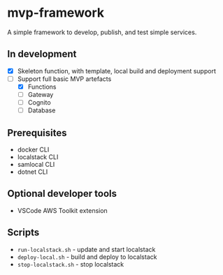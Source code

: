 # mvp-framework

A simple framework to develop, publish, and test simple services.

## In development

- [x] Skeleton function, with template, local build and deployment support
- [ ] Support full basic MVP artefacts
  - [x] Functions
  - [ ] Gateway
  - [ ] Cognito
  - [ ] Database

## Prerequisites

* docker CLI
* localstack CLI
* samlocal CLI
* dotnet CLI

## Optional developer tools

* VSCode AWS Toolkit extension

## Scripts

* `run-localstack.sh` - update and start localstack
* `deploy-local.sh` - build and deploy to localstack
* `stop-localstack.sh` - stop localstack
